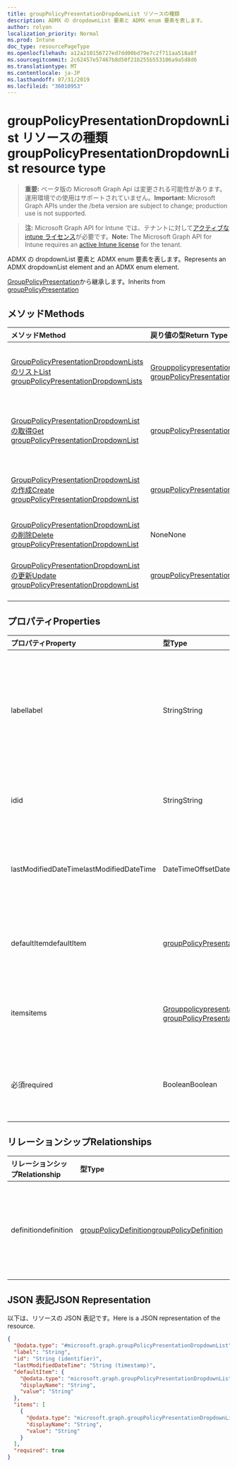 ```yaml
---
title: groupPolicyPresentationDropdownList リソースの種類
description: ADMX の dropdownList 要素と ADMX enum 要素を表します。
author: rolyon
localization_priority: Normal
ms.prod: Intune
doc_type: resourcePageType
ms.openlocfilehash: a12a210156727ed7dd00bd79e7c2f711aa518a8f
ms.sourcegitcommit: 2c62457e57467b8d50f21b255b553106a9a5d8d6
ms.translationtype: MT
ms.contentlocale: ja-JP
ms.lasthandoff: 07/31/2019
ms.locfileid: "36010953"
---
```

# <a name="grouppolicypresentationdropdownlist-resource-type"></a><span data-ttu-id="51511-103">groupPolicyPresentationDropdownList リソースの種類</span><span class="sxs-lookup"><span data-stu-id="51511-103">groupPolicyPresentationDropdownList resource type</span></span>

> <span data-ttu-id="51511-104">**重要:** ベータ版の Microsoft Graph Api は変更される可能性があります。運用環境での使用はサポートされていません。</span><span class="sxs-lookup"><span data-stu-id="51511-104">**Important:** Microsoft Graph APIs under the /beta version are subject to change; production use is not supported.</span></span>

> <span data-ttu-id="51511-105">**注:** Microsoft Graph API for Intune では、テナントに対して[アクティブな intune ライセンス](https://go.microsoft.com/fwlink/?linkid=839381)が必要です。</span><span class="sxs-lookup"><span data-stu-id="51511-105">**Note:** The Microsoft Graph API for Intune requires an [active Intune license](https://go.microsoft.com/fwlink/?linkid=839381) for the tenant.</span></span>

<span data-ttu-id="51511-106">ADMX の dropdownList 要素と ADMX enum 要素を表します。</span><span class="sxs-lookup"><span data-stu-id="51511-106">Represents an ADMX dropdownList element and an ADMX enum element.</span></span>


<span data-ttu-id="51511-107">[GroupPolicyPresentation](../resources/intune-grouppolicy-grouppolicypresentation.md)から継承します。</span><span class="sxs-lookup"><span data-stu-id="51511-107">Inherits from [groupPolicyPresentation](../resources/intune-grouppolicy-grouppolicypresentation.md)</span></span>

## <a name="methods"></a><span data-ttu-id="51511-108">メソッド</span><span class="sxs-lookup"><span data-stu-id="51511-108">Methods</span></span>
|<span data-ttu-id="51511-109">メソッド</span><span class="sxs-lookup"><span data-stu-id="51511-109">Method</span></span>|<span data-ttu-id="51511-110">戻り値の型</span><span class="sxs-lookup"><span data-stu-id="51511-110">Return Type</span></span>|<span data-ttu-id="51511-111">説明</span><span class="sxs-lookup"><span data-stu-id="51511-111">Description</span></span>|
|:---|:---|:---|
|[<span data-ttu-id="51511-112">GroupPolicyPresentationDropdownLists のリスト</span><span class="sxs-lookup"><span data-stu-id="51511-112">List groupPolicyPresentationDropdownLists</span></span>](../api/intune-grouppolicy-grouppolicypresentationdropdownlist-list.md)|<span data-ttu-id="51511-113">[Grouppolicypresentationdropdownlist](../resources/intune-grouppolicy-grouppolicypresentationdropdownlist.md)コレクション</span><span class="sxs-lookup"><span data-stu-id="51511-113">[groupPolicyPresentationDropdownList](../resources/intune-grouppolicy-grouppolicypresentationdropdownlist.md) collection</span></span>|<span data-ttu-id="51511-114">[Grouppolicypresentationdropdownlist](../resources/intune-grouppolicy-grouppolicypresentationdropdownlist.md)オブジェクトのプロパティとリレーションシップをリストします。</span><span class="sxs-lookup"><span data-stu-id="51511-114">List properties and relationships of the [groupPolicyPresentationDropdownList](../resources/intune-grouppolicy-grouppolicypresentationdropdownlist.md) objects.</span></span>|
|[<span data-ttu-id="51511-115">GroupPolicyPresentationDropdownList の取得</span><span class="sxs-lookup"><span data-stu-id="51511-115">Get groupPolicyPresentationDropdownList</span></span>](../api/intune-grouppolicy-grouppolicypresentationdropdownlist-get.md)|[<span data-ttu-id="51511-116">groupPolicyPresentationDropdownList</span><span class="sxs-lookup"><span data-stu-id="51511-116">groupPolicyPresentationDropdownList</span></span>](../resources/intune-grouppolicy-grouppolicypresentationdropdownlist.md)|<span data-ttu-id="51511-117">[Grouppolicypresentationdropdownlist](../resources/intune-grouppolicy-grouppolicypresentationdropdownlist.md)オブジェクトのプロパティとリレーションシップを読み取ります。</span><span class="sxs-lookup"><span data-stu-id="51511-117">Read properties and relationships of the [groupPolicyPresentationDropdownList](../resources/intune-grouppolicy-grouppolicypresentationdropdownlist.md) object.</span></span>|
|[<span data-ttu-id="51511-118">GroupPolicyPresentationDropdownList の作成</span><span class="sxs-lookup"><span data-stu-id="51511-118">Create groupPolicyPresentationDropdownList</span></span>](../api/intune-grouppolicy-grouppolicypresentationdropdownlist-create.md)|[<span data-ttu-id="51511-119">groupPolicyPresentationDropdownList</span><span class="sxs-lookup"><span data-stu-id="51511-119">groupPolicyPresentationDropdownList</span></span>](../resources/intune-grouppolicy-grouppolicypresentationdropdownlist.md)|<span data-ttu-id="51511-120">新しい[Grouppolicypresentationdropdownlist](../resources/intune-grouppolicy-grouppolicypresentationdropdownlist.md)オブジェクトを作成します。</span><span class="sxs-lookup"><span data-stu-id="51511-120">Create a new [groupPolicyPresentationDropdownList](../resources/intune-grouppolicy-grouppolicypresentationdropdownlist.md) object.</span></span>|
|[<span data-ttu-id="51511-121">GroupPolicyPresentationDropdownList の削除</span><span class="sxs-lookup"><span data-stu-id="51511-121">Delete groupPolicyPresentationDropdownList</span></span>](../api/intune-grouppolicy-grouppolicypresentationdropdownlist-delete.md)|<span data-ttu-id="51511-122">None</span><span class="sxs-lookup"><span data-stu-id="51511-122">None</span></span>|<span data-ttu-id="51511-123">[Grouppolicypresentationdropdownlist](../resources/intune-grouppolicy-grouppolicypresentationdropdownlist.md)を削除します。</span><span class="sxs-lookup"><span data-stu-id="51511-123">Deletes a [groupPolicyPresentationDropdownList](../resources/intune-grouppolicy-grouppolicypresentationdropdownlist.md).</span></span>|
|[<span data-ttu-id="51511-124">GroupPolicyPresentationDropdownList の更新</span><span class="sxs-lookup"><span data-stu-id="51511-124">Update groupPolicyPresentationDropdownList</span></span>](../api/intune-grouppolicy-grouppolicypresentationdropdownlist-update.md)|[<span data-ttu-id="51511-125">groupPolicyPresentationDropdownList</span><span class="sxs-lookup"><span data-stu-id="51511-125">groupPolicyPresentationDropdownList</span></span>](../resources/intune-grouppolicy-grouppolicypresentationdropdownlist.md)|<span data-ttu-id="51511-126">[Grouppolicypresentationdropdownlist](../resources/intune-grouppolicy-grouppolicypresentationdropdownlist.md)オブジェクトのプロパティを更新します。</span><span class="sxs-lookup"><span data-stu-id="51511-126">Update the properties of a [groupPolicyPresentationDropdownList](../resources/intune-grouppolicy-grouppolicypresentationdropdownlist.md) object.</span></span>|

## <a name="properties"></a><span data-ttu-id="51511-127">プロパティ</span><span class="sxs-lookup"><span data-stu-id="51511-127">Properties</span></span>
|<span data-ttu-id="51511-128">プロパティ</span><span class="sxs-lookup"><span data-stu-id="51511-128">Property</span></span>|<span data-ttu-id="51511-129">型</span><span class="sxs-lookup"><span data-stu-id="51511-129">Type</span></span>|<span data-ttu-id="51511-130">説明</span><span class="sxs-lookup"><span data-stu-id="51511-130">Description</span></span>|
|:---|:---|:---|
|<span data-ttu-id="51511-131">label</span><span class="sxs-lookup"><span data-stu-id="51511-131">label</span></span>|<span data-ttu-id="51511-132">String</span><span class="sxs-lookup"><span data-stu-id="51511-132">String</span></span>|<span data-ttu-id="51511-133">任意のプレゼンテーションエンティティのローカライズされたテキストラベル。</span><span class="sxs-lookup"><span data-stu-id="51511-133">Localized text label for any presentation entity.</span></span> <span data-ttu-id="51511-134">既定値は空白です。</span><span class="sxs-lookup"><span data-stu-id="51511-134">The default value is empty.</span></span> <span data-ttu-id="51511-135">[GroupPolicyPresentation](../resources/intune-grouppolicy-grouppolicypresentation.md)から継承します。</span><span class="sxs-lookup"><span data-stu-id="51511-135">Inherited from [groupPolicyPresentation](../resources/intune-grouppolicy-grouppolicypresentation.md)</span></span>|
|<span data-ttu-id="51511-136">id</span><span class="sxs-lookup"><span data-stu-id="51511-136">id</span></span>|<span data-ttu-id="51511-137">String</span><span class="sxs-lookup"><span data-stu-id="51511-137">String</span></span>|<span data-ttu-id="51511-138">エンティティのキー。</span><span class="sxs-lookup"><span data-stu-id="51511-138">Key of the entity.</span></span> <span data-ttu-id="51511-139">[GroupPolicyPresentation](../resources/intune-grouppolicy-grouppolicypresentation.md)から継承します。</span><span class="sxs-lookup"><span data-stu-id="51511-139">Inherited from [groupPolicyPresentation](../resources/intune-grouppolicy-grouppolicypresentation.md)</span></span>|
|<span data-ttu-id="51511-140">lastModifiedDateTime</span><span class="sxs-lookup"><span data-stu-id="51511-140">lastModifiedDateTime</span></span>|<span data-ttu-id="51511-141">DateTimeOffset</span><span class="sxs-lookup"><span data-stu-id="51511-141">DateTimeOffset</span></span>|<span data-ttu-id="51511-142">エンティティが最後に変更された日付と時刻。</span><span class="sxs-lookup"><span data-stu-id="51511-142">The date and time the entity was last modified.</span></span> <span data-ttu-id="51511-143">[GroupPolicyPresentation](../resources/intune-grouppolicy-grouppolicypresentation.md)から継承します。</span><span class="sxs-lookup"><span data-stu-id="51511-143">Inherited from [groupPolicyPresentation](../resources/intune-grouppolicy-grouppolicypresentation.md)</span></span>|
|<span data-ttu-id="51511-144">defaultItem</span><span class="sxs-lookup"><span data-stu-id="51511-144">defaultItem</span></span>|[<span data-ttu-id="51511-145">groupPolicyPresentationDropdownListItem</span><span class="sxs-lookup"><span data-stu-id="51511-145">groupPolicyPresentationDropdownListItem</span></span>](../resources/intune-grouppolicy-grouppolicypresentationdropdownlistitem.md)|<span data-ttu-id="51511-146">アイテムのリストの既定の選択を示すローカライズされた文字列値。</span><span class="sxs-lookup"><span data-stu-id="51511-146">Localized string value identifying the default choice of the list of items.</span></span>|
|<span data-ttu-id="51511-147">items</span><span class="sxs-lookup"><span data-stu-id="51511-147">items</span></span>|<span data-ttu-id="51511-148">[Grouppolicypresentationdropdownlistitem](../resources/intune-grouppolicy-grouppolicypresentationdropdownlistitem.md)コレクション</span><span class="sxs-lookup"><span data-stu-id="51511-148">[groupPolicyPresentationDropdownListItem](../resources/intune-grouppolicy-grouppolicypresentationdropdownlistitem.md) collection</span></span>|<span data-ttu-id="51511-149">ローカライズされた表示名とそれに関連する値のセットを表します。</span><span class="sxs-lookup"><span data-stu-id="51511-149">Represents a set of localized display names and their associated values.</span></span>|
|<span data-ttu-id="51511-150">必須</span><span class="sxs-lookup"><span data-stu-id="51511-150">required</span></span>|<span data-ttu-id="51511-151">Boolean</span><span class="sxs-lookup"><span data-stu-id="51511-151">Boolean</span></span>|<span data-ttu-id="51511-152">[パラメーター] ボックスに値を入力する必要があります。</span><span class="sxs-lookup"><span data-stu-id="51511-152">Requirement to enter a value in the parameter box.</span></span> <span data-ttu-id="51511-153">既定値は false です。</span><span class="sxs-lookup"><span data-stu-id="51511-153">The default value is false.</span></span>|

## <a name="relationships"></a><span data-ttu-id="51511-154">リレーションシップ</span><span class="sxs-lookup"><span data-stu-id="51511-154">Relationships</span></span>
|<span data-ttu-id="51511-155">リレーションシップ</span><span class="sxs-lookup"><span data-stu-id="51511-155">Relationship</span></span>|<span data-ttu-id="51511-156">型</span><span class="sxs-lookup"><span data-stu-id="51511-156">Type</span></span>|<span data-ttu-id="51511-157">説明</span><span class="sxs-lookup"><span data-stu-id="51511-157">Description</span></span>|
|:---|:---|:---|
|<span data-ttu-id="51511-158">definition</span><span class="sxs-lookup"><span data-stu-id="51511-158">definition</span></span>|[<span data-ttu-id="51511-159">groupPolicyDefinition</span><span class="sxs-lookup"><span data-stu-id="51511-159">groupPolicyDefinition</span></span>](../resources/intune-grouppolicy-grouppolicydefinition.md)|<span data-ttu-id="51511-160">プレゼンテーションに関連付けられたグループポリシーの定義。</span><span class="sxs-lookup"><span data-stu-id="51511-160">The group policy definition associated with the presentation.</span></span> <span data-ttu-id="51511-161">[GroupPolicyPresentation](../resources/intune-grouppolicy-grouppolicypresentation.md)から継承します。</span><span class="sxs-lookup"><span data-stu-id="51511-161">Inherited from [groupPolicyPresentation](../resources/intune-grouppolicy-grouppolicypresentation.md)</span></span>|

## <a name="json-representation"></a><span data-ttu-id="51511-162">JSON 表記</span><span class="sxs-lookup"><span data-stu-id="51511-162">JSON Representation</span></span>
<span data-ttu-id="51511-163">以下は、リソースの JSON 表記です。</span><span class="sxs-lookup"><span data-stu-id="51511-163">Here is a JSON representation of the resource.</span></span>
<!-- {
  "blockType": "resource",
  "keyProperty": "id",
  "@odata.type": "microsoft.graph.groupPolicyPresentationDropdownList"
}
-->
``` json
{
  "@odata.type": "#microsoft.graph.groupPolicyPresentationDropdownList",
  "label": "String",
  "id": "String (identifier)",
  "lastModifiedDateTime": "String (timestamp)",
  "defaultItem": {
    "@odata.type": "microsoft.graph.groupPolicyPresentationDropdownListItem",
    "displayName": "String",
    "value": "String"
  },
  "items": [
    {
      "@odata.type": "microsoft.graph.groupPolicyPresentationDropdownListItem",
      "displayName": "String",
      "value": "String"
    }
  ],
  "required": true
}
```





